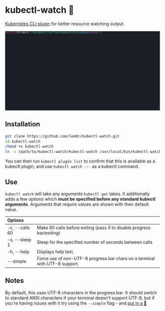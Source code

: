 # kubectl-watch :eyes:

[Kubernetes CLI plugin](https://kubernetes.io/docs/tasks/extend-kubectl/kubectl-plugins/) for better resource watching output.

![GIF of the plugin in use, showing information about the pods of a Prometheus deployment updating on the console](./kubectl-watch.gif)

## Installation

```bash
git clone https://github.com/lee0c/kubectl-watch.git
cd kubectl-watch
chmod +x kubectl-watch
ln -s /path/to/kubectl-watch/kubectl-watch /usr/local/bin/kubectl-watch
```

You can then run `kubectl plugin list` to confirm that this is available as a kubectl plugin, and use `kubectl watch ---` as a kubectl command.

## Use

`kubectl watch` will take any arguments `kubectl get` takes. It additionally adds a few options which **must be specified before any standard kubectl arguments**. Arguments that require values are shown with their default value.

| Options |  |
| :------ | --- |
| -c, --calls 60 | Make 60 calls before exiting (pass 0 to disable progress bar/exiting) |
| -s, --sleep 1 | Sleep for the specified number of seconds between calls |
| -h, --help | Displays help text. |
| --simple | Force use of non-UTF-8 progress bar chars on a terminal with UTF-8 support. |

## Notes

By default, this uses UTF-8 characters in the progress bar. It should switch to standard ANSI characters if your terminal doesn't support UTF-8, but if you're having issues with it try using the `--simple` flag - and [put in a :bug:](https://github.com/lee0c/kubectl-watch/issues)